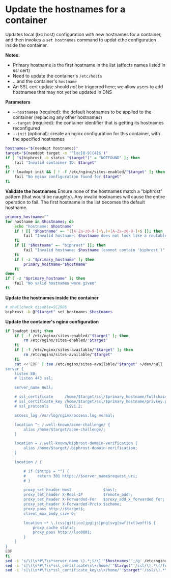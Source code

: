 # Update the hostnames for a container

Updates local (lxc host) configuration with new hostnames for a container, and then invokes a `set hostnames` command to updat ethe configuration inside the container.

**Notes:**
* Primary hostname is the first hostname in the list (affects names listed in ssl cert)
* Need to update the container's `/etc/hosts`
* ...and the container's `hostname`
* An SSL cert update should *not* be triggered here; we allow users to add hostnames that may not yet be updated in DNS

**Parameters**
* `--hostnames` (required): the default hostnames to be applied to the container (replacing any other hostnames)
* `--target` (required): the container identifier that is getting its hostnames reconfigured
* `--init` (optional): create an nginx configuration for this container, with the specified hostnames
```bash
hostnames="$(needopt hostnames)"
target="$(needopt target -m '^lxc[0-9]{4}$')"
if [ "$(biphrost -b status "$target")" = "NOTFOUND" ]; then
    fail "Invalid container ID: $target"
fi
if ! loadopt init && [ ! -f /etc/nginx/sites-enabled/"$target" ]; then
    fail "No nginx configuration found for $target"
fi
```

**Validate the hostnames**
Ensure none of the hostnames match a "biphrost" pattern (that would be naughty). Any invalid hostnames will cause the entire operation to fail. The first hostname in the list becomes the default hostname.
```bash
primary_hostname=""
for hostname in $hostnames; do
    echo "hostname: $hostname"
    if ! [[ "$hostname" =~ ^([A-Za-z0-9-]+\.)+[A-Za-z0-9-]+$ ]]; then
        fail "Invalid hostname: $hostname does not look like a routable network hostname"
    fi
    if [[ "$hostname" =~ "biphrost" ]]; then
        fail "Invalid hostname: $hostname (cannot contain 'biphrost')"
    fi
    if [ -z "$primary_hostname" ]; then
        primary_hostname="$hostname"
    fi
done
if [ -z "$primary_hostname" ]; then
    fail "No valid hostnames were given"
fi
```

**Update the hostnames inside the container**
```bash
# shellcheck disable=SC2086
biphrost -b @"$target" set hostnames $hostnames
```

**Update the container's nginx configuration**
```bash
if loadopt init; then
    if [ -f /etc/nginx/sites-enabled/"$target" ]; then
        rm /etc/nginx/sites-enabled/"$target"
    fi
    if [ -f /etc/nginx/sites-available/"$target" ]; then
        rm /etc/nginx/sites-available/"$target"
    fi
    cat <<'EOF' | tee /etc/nginx/sites-available/"$target" >/dev/null
server {
    listen 80;
    # listen 443 ssl;

    server_name null;

    # ssl_certificate     /home/$target/ssl/$primary_hostname/fullchain.pem;
    # ssl_certificate_key /home/$target/ssl/$primary_hostname/privkey.pem;
    # ssl_protocols       TLSv1.2;

    access_log /var/log/nginx/access.log normal;

    location ^~ /.well-known/acme-challenge/ {
        alias /home/$target/acme-challenge/;
    }

    location = /.well-known/biphrost-domain-verification {
        alias /home/$target/.biphrost-domain-verification;
    }

    location / {

        # if ($https = "") {
        #     return 301 https://$server_name$request_uri;
        # }

        proxy_set_header Host              $host;
        proxy_set_header X-Real-IP         $remote_addr;
        proxy_set_header X-Forwarded-For   $proxy_add_x_forwarded_for;
        proxy_set_header X-Forwarded-Proto $scheme;
        proxy_pass http://$target$;
        client_max_body_size 0;

        location ~* \.(css|gif|ico|jpg|js|png|svg|swf|txt|woff)$ {
            proxy_cache static;
            proxy_pass http://lxc0001;
        }
    }
}
EOF
fi
sed -i 's/\(\s*#\?\s*server_name \).*;$/\1'"$hostnames"';/g' /etc/nginx/sites-available/"$target"
sed -i 's|\(\s*#\?\s*ssl_certificate\s\+/home/'"$target"'/ssl/\).*\(/fullchain.pem;\)$|\1'"$primary_hostname"'\2|g' /etc/nginx/sites-available/"$target"
sed -i 's|\(\s*#\?\s*ssl_certificate_key\s\+/home/'"$target"'/ssl/\).*\(/fullchain.pem;\)$|\1'"$primary_hostname"'\2|g' /etc/nginx/sites-available/"$target"
```